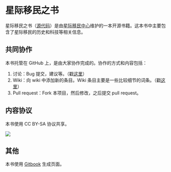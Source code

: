 # 星际移民之书

星际移民之书（[源代码](https://github.com/InterImm/InterImmBook)）是由[星际移民中心](http://interimm.org/)维护的一本开源书籍。这本书中主要包含了星际移民的历史和科技等相关信息。




## 共同协作

本书托管在 GitHub 上，是由大家协作完成的。协作的方式和内容包括：

1. 讨论：Bug 提交，建议等。（戳[这里](https://github.com/InterImm/InterImmBook/issues)）
2. Wiki：向 wiki 中添加新的条目。Wiki 条目主要是一些比较细节的词条。（戳[这里](https://github.com/InterImm/InterImmBook/wiki)）
3. Pull request：Fork 本项目，然后修改，之后提交 pull request。



## 内容协议

本书使用 CC BY-SA 协议共享。

![](https://raw.github.com/opentf/GuokrBadge/master/cc/gs/cc_bysa.flat.guokr.32.png)



## 其他

本书使用 [Gitbook](http://gitbook.io) 生成页面。
